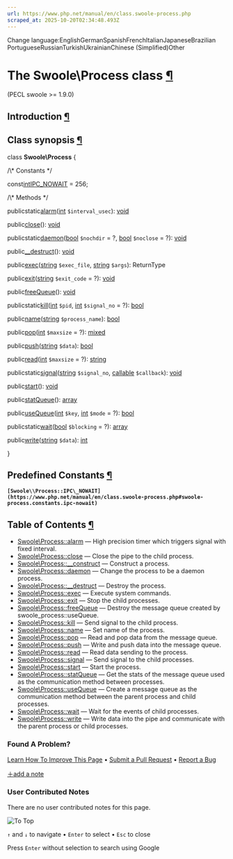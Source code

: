 ```yaml
---
url: https://www.php.net/manual/en/class.swoole-process.php
scraped_at: 2025-10-20T02:34:48.493Z
---
```


Change language:EnglishGermanSpanishFrenchItalianJapaneseBrazilian PortugueseRussianTurkishUkrainianChinese (Simplified)Other

# The Swoole\\Process class [¶](https://www.php.net/manual/en/class.swoole-process.php\#class.swoole-process)

(PECL swoole >= 1.9.0)

## Introduction [¶](https://www.php.net/manual/en/class.swoole-process.php\#swoole-process.intro)

## Class synopsis [¶](https://www.php.net/manual/en/class.swoole-process.php\#swoole-process.synopsis)

class **Swoole\\Process**
{

/\\* Constants \*/

const[int](https://www.php.net/manual/en/language.types.integer.php)[IPC\_NOWAIT](https://www.php.net/manual/en/class.swoole-process.php#swoole-process.constants.ipc-nowait) = 256;

/\\* Methods \*/

publicstatic[alarm](https://www.php.net/manual/en/swoole-process.alarm.php)([int](https://www.php.net/manual/en/language.types.integer.php) `$interval_usec`): [void](https://www.php.net/manual/en/language.types.void.php)

public[close](https://www.php.net/manual/en/swoole-process.close.php)(): [void](https://www.php.net/manual/en/language.types.void.php)

publicstatic[daemon](https://www.php.net/manual/en/swoole-process.daemon.php)([bool](https://www.php.net/manual/en/language.types.boolean.php) `$nochdir` = ?, [bool](https://www.php.net/manual/en/language.types.boolean.php) `$noclose` = ?): [void](https://www.php.net/manual/en/language.types.void.php)

public[\_\_destruct](https://www.php.net/manual/en/swoole-process.destruct.php)(): [void](https://www.php.net/manual/en/language.types.void.php)

public[exec](https://www.php.net/manual/en/swoole-process.exec.php)([string](https://www.php.net/manual/en/language.types.string.php) `$exec_file`, [string](https://www.php.net/manual/en/language.types.string.php) `$args`): ReturnType

public[exit](https://www.php.net/manual/en/swoole-process.exit.php)([string](https://www.php.net/manual/en/language.types.string.php) `$exit_code` = ?): [void](https://www.php.net/manual/en/language.types.void.php)

public[freeQueue](https://www.php.net/manual/en/swoole-process.freequeue.php)(): [void](https://www.php.net/manual/en/language.types.void.php)

publicstatic[kill](https://www.php.net/manual/en/swoole-process.kill.php)([int](https://www.php.net/manual/en/language.types.integer.php) `$pid`, [int](https://www.php.net/manual/en/language.types.integer.php) `$signal_no` = ?): [bool](https://www.php.net/manual/en/language.types.boolean.php)

public[name](https://www.php.net/manual/en/swoole-process.name.php)([string](https://www.php.net/manual/en/language.types.string.php) `$process_name`): [bool](https://www.php.net/manual/en/language.types.boolean.php)

public[pop](https://www.php.net/manual/en/swoole-process.pop.php)([int](https://www.php.net/manual/en/language.types.integer.php) `$maxsize` = ?): [mixed](https://www.php.net/manual/en/language.types.mixed.php)

public[push](https://www.php.net/manual/en/swoole-process.push.php)([string](https://www.php.net/manual/en/language.types.string.php) `$data`): [bool](https://www.php.net/manual/en/language.types.boolean.php)

public[read](https://www.php.net/manual/en/swoole-process.read.php)([int](https://www.php.net/manual/en/language.types.integer.php) `$maxsize` = ?): [string](https://www.php.net/manual/en/language.types.string.php)

publicstatic[signal](https://www.php.net/manual/en/swoole-process.signal.php)([string](https://www.php.net/manual/en/language.types.string.php) `$signal_no`, [callable](https://www.php.net/manual/en/language.types.callable.php) `$callback`): [void](https://www.php.net/manual/en/language.types.void.php)

public[start](https://www.php.net/manual/en/swoole-process.start.php)(): [void](https://www.php.net/manual/en/language.types.void.php)

public[statQueue](https://www.php.net/manual/en/swoole-process.statqueue.php)(): [array](https://www.php.net/manual/en/language.types.array.php)

public[useQueue](https://www.php.net/manual/en/swoole-process.usequeue.php)([int](https://www.php.net/manual/en/language.types.integer.php) `$key`, [int](https://www.php.net/manual/en/language.types.integer.php) `$mode` = ?): [bool](https://www.php.net/manual/en/language.types.boolean.php)

publicstatic[wait](https://www.php.net/manual/en/swoole-process.wait.php)([bool](https://www.php.net/manual/en/language.types.boolean.php) `$blocking` = ?): [array](https://www.php.net/manual/en/language.types.array.php)

public[write](https://www.php.net/manual/en/swoole-process.write.php)([string](https://www.php.net/manual/en/language.types.string.php) `$data`): [int](https://www.php.net/manual/en/language.types.integer.php)

}

## Predefined Constants [¶](https://www.php.net/manual/en/class.swoole-process.php\#swoole-process.constants)

**`[Swoole\\Process::IPC\_NOWAIT](https://www.php.net/manual/en/class.swoole-process.php#swoole-process.constants.ipc-nowait)`**

## Table of Contents [¶](https://www.php.net/manual/en/class.swoole-process.php\#class.swoole-process)

- [Swoole\\Process::alarm](https://www.php.net/manual/en/swoole-process.alarm.php) — High precision timer which triggers signal with fixed interval.
- [Swoole\\Process::close](https://www.php.net/manual/en/swoole-process.close.php) — Close the pipe to the child process.
- [Swoole\\Process::\_\_construct](https://www.php.net/manual/en/swoole-process.construct.php) — Construct a process.
- [Swoole\\Process::daemon](https://www.php.net/manual/en/swoole-process.daemon.php) — Change the process to be a daemon process.
- [Swoole\\Process::\_\_destruct](https://www.php.net/manual/en/swoole-process.destruct.php) — Destroy the process.
- [Swoole\\Process::exec](https://www.php.net/manual/en/swoole-process.exec.php) — Execute system commands.
- [Swoole\\Process::exit](https://www.php.net/manual/en/swoole-process.exit.php) — Stop the child processes.
- [Swoole\\Process::freeQueue](https://www.php.net/manual/en/swoole-process.freequeue.php) — Destroy the message queue created by swoole\_process::useQueue.
- [Swoole\\Process::kill](https://www.php.net/manual/en/swoole-process.kill.php) — Send signal to the child process.
- [Swoole\\Process::name](https://www.php.net/manual/en/swoole-process.name.php) — Set name of the process.
- [Swoole\\Process::pop](https://www.php.net/manual/en/swoole-process.pop.php) — Read and pop data from the message queue.
- [Swoole\\Process::push](https://www.php.net/manual/en/swoole-process.push.php) — Write and push data into the message queue.
- [Swoole\\Process::read](https://www.php.net/manual/en/swoole-process.read.php) — Read data sending to the process.
- [Swoole\\Process::signal](https://www.php.net/manual/en/swoole-process.signal.php) — Send signal to the child processes.
- [Swoole\\Process::start](https://www.php.net/manual/en/swoole-process.start.php) — Start the process.
- [Swoole\\Process::statQueue](https://www.php.net/manual/en/swoole-process.statqueue.php) — Get the stats of the message queue used as the communication method between processes.
- [Swoole\\Process::useQueue](https://www.php.net/manual/en/swoole-process.usequeue.php) — Create a message queue as the communication method between the parent process and child processes.
- [Swoole\\Process::wait](https://www.php.net/manual/en/swoole-process.wait.php) — Wait for the events of child processes.
- [Swoole\\Process::write](https://www.php.net/manual/en/swoole-process.write.php) — Write data into the pipe and communicate with the parent process or child processes.

### Found A Problem?

[Learn How To Improve This Page](https://github.com/php/doc-base/blob/master/README.md "This will take you to our contribution guidelines on GitHub")
•
[Submit a Pull Request](https://github.com/php/doc-en/blob/master/reference/swoole/swoole.process.xml)
•
[Report a Bug](https://github.com/php/doc-en/issues/new?body=From%20manual%20page:%20https:%2F%2Fphp.net%2Fclass.swoole-process%0A%0A---)

[＋add a note](https://www.php.net/manual/add-note.php?sect=class.swoole-process&repo=en&redirect=https://www.php.net/manual/en/class.swoole-process.php)

### User Contributed Notes

There are no user contributed notes for this page.

![To Top](https://www.php.net/images/to-top@2x.png)

`↑` and `↓` to navigate •
`Enter` to select •
`Esc` to close


Press `Enter` without
selection to search using Google